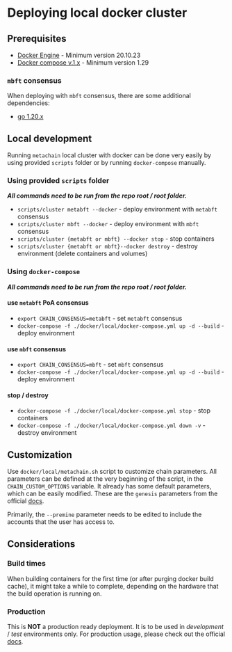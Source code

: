 # Deploying local docker cluster

## Prerequisites

* [Docker Engine](https://docs.docker.com/engine/install/) - Minimum version 20.10.23
* [Docker compose v.1.x](https://docs.docker.com/compose/install/) - Minimum version 1.29

### `mbft` consensus

When deploying with `mbft` consensus, there are some additional dependencies:

* [go 1.20.x](https://go.dev/dl/)

## Local development

Running `metachain` local cluster with docker can be done very easily by using provided `scripts` folder
or by running `docker-compose` manually.

### Using provided `scripts` folder

***All commands need to be run from the repo root / root folder.***

* `scripts/cluster metabft --docker` - deploy environment with `metabft` consensus
* `scripts/cluster mbft --docker` - deploy environment with `mbft` consensus
* `scripts/cluster {metabft or mbft} --docker stop` - stop containers
* `scripts/cluster {metabft or mbft}--docker destroy` - destroy environment (delete containers and volumes)

### Using `docker-compose`

***All commands need to be run from the repo root / root folder.***

#### use `metabft` PoA consensus

* `export CHAIN_CONSENSUS=metabft` - set `metabft` consensus
* `docker-compose -f ./docker/local/docker-compose.yml up -d --build` - deploy environment

#### use `mbft` consensus

* `export CHAIN_CONSENSUS=mbft` - set `mbft` consensus
* `docker-compose -f ./docker/local/docker-compose.yml up -d --build` - deploy environment

#### stop / destroy

* `docker-compose -f ./docker/local/docker-compose.yml stop` - stop containers
* `docker-compose -f ./docker/local/docker-compose.yml down -v` - destroy environment

## Customization

Use `docker/local/metachain.sh` script to customize chain parameters.
All parameters can be defined at the very beginning of the script, in the `CHAIN_CUSTOM_OPTIONS` variable.
It already has some default parameters, which can be easily modified.
These are the `genesis` parameters from the official [docs](https://wiki.Metachain.technology/docs/chain/operate/param-reference/).  

Primarily, the `--premine` parameter needs to be edited to include the accounts that the user has access to.

## Considerations

### Build times

When building containers for the first time (or after purging docker build cache),
it might take a while to complete, depending on the hardware that the build operation is running on.

### Production

This is **NOT** a production ready deployment. It is to be used in *development* / *test* environments only.
For production usage, please check out the official [docs](https://wiki.Metachain.technology/docs/chain/).

